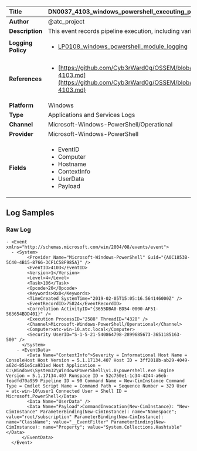 | Title              | DN0037_4103_windows_powershell_executing_pipeline       |
|:-------------------|:------------------|
| **Author**         | @atc_project        |
| **Description**    | This event records pipeline execution, including variable initialization and command command invocations. |
| **Logging Policy** | <ul><li>[LP0108_windows_powershell_module_logging](../Logging_Policies/LP0108_windows_powershell_module_logging.md)</li></ul> |
| **References**     | <ul><li>[https://github.com/Cyb3rWard0g/OSSEM/blob/master/data_dictionaries/windows/powershell/events/event-4103.md](https://github.com/Cyb3rWard0g/OSSEM/blob/master/data_dictionaries/windows/powershell/events/event-4103.md)</li></ul> |
| **Platform**       | Windows    |
| **Type**           | Applications and Services Logs        |
| **Channel**        | Microsoft-Windows-PowerShell/Operational     |
| **Provider**       | Microsoft-Windows-PowerShell    |
| **Fields**         | <ul><li>EventID</li><li>Computer</li><li>Hostname</li><li>ContextInfo</li><li>UserData</li><li>Payload</li></ul> |


## Log Samples

### Raw Log

```
- <Event xmlns="http://schemas.microsoft.com/win/2004/08/events/event">
  - <System>
        <Provider Name="Microsoft-Windows-PowerShell" Guid="{A0C1853B-5C40-4B15-8766-3CF1C58F985A}" /> 
        <EventID>4103</EventID> 
        <Version>1</Version> 
        <Level>4</Level> 
        <Task>106</Task> 
        <Opcode>20</Opcode> 
        <Keywords>0x0</Keywords> 
        <TimeCreated SystemTime="2019-02-05T15:05:16.564146000Z" /> 
        <EventRecordID>75824</EventRecordID> 
        <Correlation ActivityID="{3655DBA0-BD54-0000-AF51-563654BDD401}" /> 
        <Execution ProcessID="2588" ThreadID="4328" /> 
        <Channel>Microsoft-Windows-PowerShell/Operational</Channel> 
        <Computer>atc-win-10.atc.local</Computer> 
        <Security UserID="S-1-5-21-540864798-2899685673-3651185163-500" /> 
      </System>
    - <EventData>
        <Data Name="ContextInfo">Severity = Informational Host Name = ConsoleHost Host Version = 5.1.17134.407 Host ID = 3ff2018b-ab29-4049-a62d-851e5ca931ed Host Application = C:\Windows\System32\WindowsPowerShell\v1.0\powershell.exe Engine Version = 5.1.17134.407 Runspace ID = 52c750e1-1c34-4244-a6eb-feadfd70a959 Pipeline ID = 90 Command Name = New-CimInstance Command Type = Cmdlet Script Name = Command Path = Sequence Number = 329 User = atc-win-10\user1 Connected User = Shell ID = Microsoft.PowerShell</Data> 
        <Data Name="UserData" /> 
        <Data Name="Payload">CommandInvocation(New-CimInstance): "New-CimInstance" ParameterBinding(New-CimInstance): name="Namespace"; value="root/subscription" ParameterBinding(New-CimInstance): name="ClassName"; value="__EventFilter" ParameterBinding(New-CimInstance): name="Property"; value="System.Collections.Hashtable"</Data> 
      </EventData>
  </Event>

```




